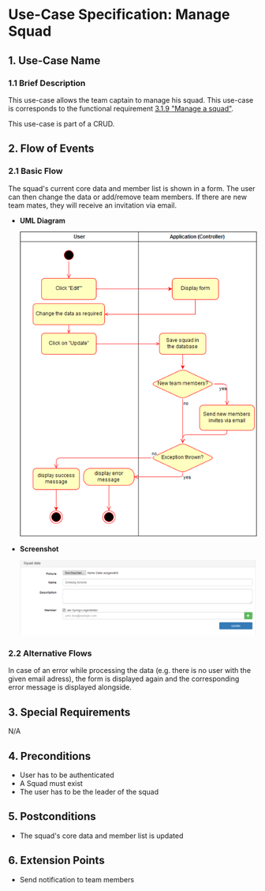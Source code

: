 # Use-Case Specification: Manage Squad

## 1. Use-Case Name

### 1.1 Brief Description

This use-case allows the team captain to manage his squad.
This use-case is corresponds to the functional requirement [3.1.9 "Manage a squad"](SRS.md#319-manage-a-squad).

This use-case is part of a CRUD.

## 2. Flow of Events

### 2.1 Basic Flow

The squad's current core data and member list is shown in a form. The user can then change the data or add/remove team members. If there are new team mates, they will receive an invitation via email.

* **UML Diagram**

  ![uml][]

* **Screenshot**

  ![mock][]

### 2.2 Alternative Flows

In case of an error while processing the data (e.g. there is no user with the given email adress), the form is displayed again and the corresponding error message is displayed alongside.

## 3. Special Requirements

N/A

## 4. Preconditions

* User has to be authenticated
* A Squad must exist
* The user has to be the leader of the squad

## 5. Postconditions

* The squad's core data and member list is updated

## 6. Extension Points

* Send notification to team members

<!-- link definitions -->
[uml]: UC_ManageSquad_Activity.png "UML Diagram: UC Manage Squad"
[mock]: UC_ManageSquad_Screenshot.png "Screenshot: UC Manage Squad"
